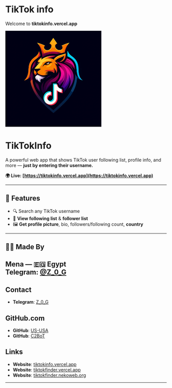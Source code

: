 # TikTok info 

Welcome to **tiktokinfo.vercel.app** 

<img 
  src="https://raw.githubusercontent.com/US-USA/tiktokinfo.vercel.app/master/TikTokFinder.png" 
  alt="TikTokFinder" 
  width="300" 
  height="300"
/>

# TikTokInfo

A powerful web app that shows TikTok user following list, profile info, and more — **just by entering their username.**

**🌍 Live: [https://tiktokinfo.vercel.app](https://tiktokinfo.vercel.app)**

---

## 📌 Features
- 🔍 Search any TikTok username
- 👥 **View following list** & **follower list**
- 🖼️ **Get profile picture**, bio, followers/following count, **country**

---

## 🧑‍💻 Made By

**Mena** — 🇪🇬 Egypt  
Telegram: [@Z_0_G](https://t.me/Z_0_G)  
---

## Contact
- **Telegram**: [Z_0_G](t.me/z_0_g)

## GitHub.com
- **GitHub**: [US-USA](https://github.com/US-USA)
- **GitHub**: [C2BoT](https://github.com/C2Bot)
  
## Links
- **Website**: [tiktokinfo.vercel.app](https://tiktokinfo.vercel.app)
- **Website**: [tiktokfinder.vercel.app](https://tiktokfinder.vercel.app)
- **Website**: [tiktokfinder.nekoweb.org](https://tiktokfinder.nekoweb.org)
---

